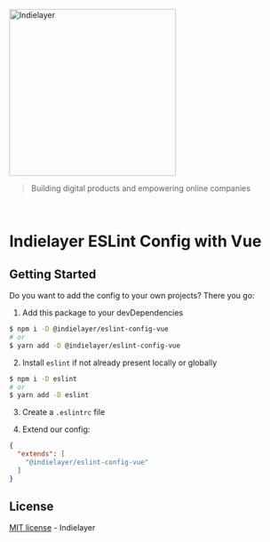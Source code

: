 <a href="https://indielayer.com/">
  <img src="https://indielayer.com/logo.png" alt="Indielayer" width="300" />
</a>

> Building digital products and empowering online companies

<br/>

# Indielayer ESLint Config with Vue

## Getting Started

Do you want to add the config to your own projects? There you go:

1. Add this package to your devDependencies

```bash
$ npm i -D @indielayer/eslint-config-vue
# or
$ yarn add -D @indielayer/eslint-config-vue
```

2. Install `eslint` if not already present locally or globally

```bash
$ npm i -D eslint
# or
$ yarn add -D eslint
```

3. Create a `.eslintrc` file

4. Extend our config:

```json
{
  "extends": [
    "@indielayer/eslint-config-vue"
  ]
}
```

## License

[MIT license](https://github.com/indielayer/eslint-config/blob/master/LICENSE) - Indielayer

